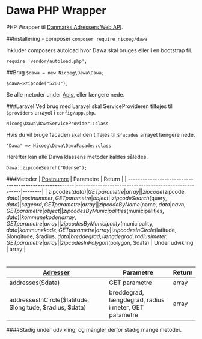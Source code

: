 # Dawa PHP Wrapper
PHP Wrapper til [Danmarks Adressers Web API](http://dawa.aws.dk).

##Installering - composer
`composer require nicoeg/dawa`

Inkluder composers autoload hvor Dawa skal bruges eller i en bootstrap fil.

 `require 'vendor/autoload.php';`

##Brug
`$dawa = new Nicoeg\Dawa\Dawa;`

`$dawa->zipcode("5200");`

Se alle metoder under [Apis](https://github.com/nicoeg/Dawa/tree/master/src/Apis), eller længere nede.

###Laravel
Ved brug med Laravel skal ServiceProvideren tilføjes til `$providers` arrayet i `config/app.php`.

`Nicoeg\Dawa\DawaServiceProvider::class`

Hvis du vil bruge facaden skal den tilføjes til `$facades` arrayet længere nede.

`'Dawa' => Nicoeg\Dawa\DawaFacade::class`
 
Herefter kan alle Dawa klassens metoder kaldes således.
 
`Dawa::zipcodeSearch("Odense");`

###Metoder
| [Postnumre](http://dawa.aws.dk/postnummerdok)          | Parametre                                             | Return |
| -------------------------------------------------------|-------------------------------------------------------|--------|
| zipcodes($data)                                        | GET parametre                                         | array  |
| zipcode($zipcode, $data)                               | postnummer, GET parametre                             | object |
| zipcodeSearch($query, $data)                           | søgeord, GET parametre                                | array  |
| zipcodeByName($name, $data                             | navn, GET parametre                                   | object |
| zipcodesByMunicipalities($municipalities, $data)       | kommunekoder i array, GET parametre                   | array  |
| zipcodesByMunicipality($municipality, $data            | kommunekode, GET parametre                            | array  |
| zipcodesInCircle($latitude, $longitude, $radius, $data | breddegrad, længdegrad, radius i meter, GET parametre | array  |
| zipcodesInPolygon($polygon, $data)                     | Under udvikling                                       | array  |

#

| [Adresser](http://dawa.aws.dk/adressedok)                | Parametre                                             | Return |
| -------------------------------------------------------  |-------------------------------------------------------|--------|
| addresses($data)                                         | GET parametre                                         | array  |
| addressesInCircle($latitude, $longitude, $radius, $data) | breddegrad, længdegrad, radius i meter, GET parametre | array  |
 
####Stadig under udvikling, og mangler derfor stadig mange metoder.